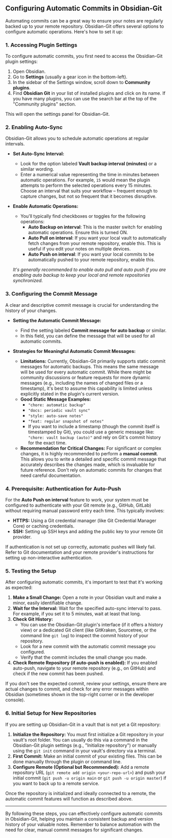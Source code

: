 ## Configuring Automatic Commits in Obsidian-Git

Automating commits can be a great way to ensure your notes are regularly backed up to your remote repository. Obsidian-Git offers several options to configure automatic operations. Here's how to set it up:

### 1. Accessing Plugin Settings

To configure automatic commits, you first need to access the Obsidian-Git plugin settings:

1.  Open Obsidian.
2.  Go to **Settings** (usually a gear icon in the bottom-left).
3.  In the sidebar of the Settings window, scroll down to **Community plugins**.
4.  Find **Obsidian Git** in your list of installed plugins and click on its name. If you have many plugins, you can use the search bar at the top of the "Community plugins" section.

This will open the settings panel for Obsidian-Git.

### 2. Enabling Auto-Sync

Obsidian-Git allows you to schedule automatic operations at regular intervals.

*   **Set Auto-Sync Interval:**
    *   Look for the option labeled **Vault backup interval (minutes)** or a similar wording.
    *   Enter a numerical value representing the time in minutes between automatic operations. For example, `15` would mean the plugin attempts to perform the selected operations every 15 minutes. Choose an interval that suits your workflow – frequent enough to capture changes, but not so frequent that it becomes disruptive.

*   **Enable Automatic Operations:**
    *   You'll typically find checkboxes or toggles for the following operations:
        *   **Auto Backup on interval**: This is the master switch for enabling automatic operations. Ensure this is turned ON.
        *   **Auto Pull on interval**: If you want your local vault to automatically fetch changes from your remote repository, enable this. This is useful if you edit your notes on multiple devices.
        *   **Auto Push on interval**: If you want your local commits to be automatically pushed to your remote repository, enable this.

    *It's generally recommended to enable auto pull and auto push if you are enabling auto backup to keep your local and remote repositories synchronized.*

### 3. Configuring the Commit Message

A clear and descriptive commit message is crucial for understanding the history of your changes.

*   **Setting the Automatic Commit Message:**
    *   Find the setting labeled **Commit message for auto backup** or similar.
    *   In this field, you can define the message that will be used for all automatic commits.

*   **Strategies for Meaningful Automatic Commit Messages:**
    *   **Limitations:** Currently, Obsidian-Git primarily supports static commit messages for automatic backups. This means the same message will be used for every automatic commit. While there might be community discussions or feature requests for more dynamic messages (e.g., including the names of changed files or a timestamp), it's best to assume this capability is limited unless explicitly stated in the plugin's current version.
    *   **Good Static Message Examples:**
        *   `"chore: automatic backup"`
        *   `"docs: periodic vault sync"`
        *   `"style: auto-save notes"`
        *   `"feat: regular snapshot of notes"`
        *   If you want to include a timestamp (though the commit itself is timestamped by Git), you could use a generic message like: `"chore: vault backup (auto)"` and rely on Git's commit history for the exact time.
    *   **Recommendation for Critical Changes:** For significant or complex changes, it is highly recommended to perform a **manual commit**. This allows you to write a detailed and specific commit message that accurately describes the changes made, which is invaluable for future reference. Don't rely on automatic commits for changes that need careful documentation.

### 4. Prerequisite: Authentication for Auto-Push

For the **Auto Push on interval** feature to work, your system must be configured to authenticate with your Git remote (e.g., GitHub, GitLab) without requiring manual password entry each time. This typically involves:

*   **HTTPS:** Using a Git credential manager (like Git Credential Manager Core) or caching credentials.
*   **SSH:** Setting up SSH keys and adding the public key to your remote Git provider.

If authentication is not set up correctly, automatic pushes will likely fail. Refer to Git documentation and your remote provider's instructions for setting up non-interactive authentication.

### 5. Testing the Setup

After configuring automatic commits, it's important to test that it's working as expected:

1.  **Make a Small Change:** Open a note in your Obsidian vault and make a minor, easily identifiable change.
2.  **Wait for the Interval:** Wait for the specified auto-sync interval to pass. For example, if you set it to 5 minutes, wait at least that long.
3.  **Check Git History:**
    *   You can use the Obsidian-Git plugin's interface (if it offers a history view) or a dedicated Git client (like GitKraken, Sourcetree, or the command line `git log`) to inspect the commit history of your repository.
    *   Look for a new commit with the automatic commit message you configured.
    *   Verify that the commit includes the small change you made.
4.  **Check Remote Repository (if auto-push is enabled):** If you enabled auto-push, navigate to your remote repository (e.g., on GitHub) and check if the new commit has been pushed.

If you don't see the expected commit, review your settings, ensure there are actual changes to commit, and check for any error messages within Obsidian (sometimes shown in the top-right corner or in the developer console).

### 6. Initial Setup for New Repositories

If you are setting up Obsidian-Git in a vault that is not yet a Git repository:

1.  **Initialize the Repository:** You must first initialize a Git repository in your vault's root folder. You can usually do this via a command in the Obsidian-Git plugin settings (e.g., "Initialize repository") or manually using the `git init` command in your vault's directory via a terminal.
2.  **First Commit:** Make an initial commit of your existing files. This can be done manually through the plugin or command line.
3.  **Configure Remote (Optional but Recommended):** Add a remote repository URL (`git remote add origin <your-repo-url>`) and push your initial commit (`git push -u origin main` or `git push -u origin master`) if you want to back up to a remote service.

Once the repository is initialized and ideally connected to a remote, the automatic commit features will function as described above.

---

By following these steps, you can effectively configure automatic commits in Obsidian-Git, helping you maintain a consistent backup and version history of your valuable notes. Remember to balance automation with the need for clear, manual commit messages for significant changes.
